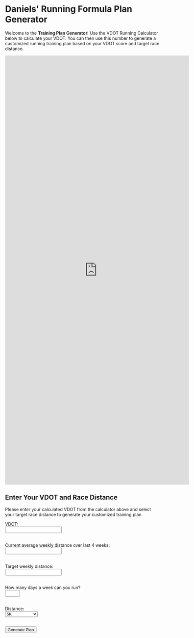 # Daniels' Running Formula Plan Generator

Welcome to the **Training Plan Generator**! Use the VDOT Running Calculator below to calculate your VDOT. You can then use this number to generate a customized running training plan based on your VDOT score and target race distance.

<iframe src="https://vdoto2.com/calculator/embed" width="600" height="1400" frameborder="0" scrolling="no"></iframe>

## Enter Your VDOT and Race Distance

Please enter your calculated VDOT from the calculator above and select your target race distance to generate your customized training plan.

<form id="planForm">
  <label for="vdot">VDOT:</label><br>
  <input type="number" step="0.1" id="vdot" name="vdot" required><br><br>

  <label for=currmileage>Current average weekly distance over last 4 weeks:</label><br>
  <input type="number" step="0.1" id="currmileage" name="currmileage" required><br><br>

  <label for=targmileage>Target weekly distance:</label><br>
  <input type="number" step="0.1" id="targmileage" name="targmileage" required><br><br>

  <label for=runningdays>How many days a week can you run?</label><br>
  <input type="number" min="1" max="7" id="runningdays" name="runningdays" required><br><br>

  <label for="distance">Distance:</label><br>
  <select id="distance" name="distance">
    <option value="5K">5K</option>
    <option value="10K">10K</option>
    <option value="half-marathon">Half Marathon</option>
    <option value="marathon">Marathon</option>
  </select><br><br>

  <button type="submit">Generate Plan</button>
</form>

<div id="plan"></div>

<script src="scripts/app.js"></script>